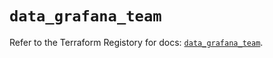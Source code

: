# `data_grafana_team`

Refer to the Terraform Registory for docs: [`data_grafana_team`](https://registry.terraform.io/providers/grafana/grafana/3.16.0/docs/data-sources/team).
